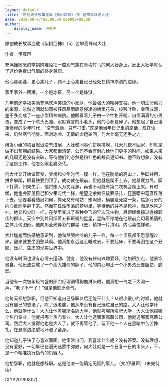 ```yaml
---
layout: default
title: '原创成长故事连载《紫树巨神》（5）苦攀高峰何大壮'
date: 2019-08-07T00:00:00.000000+08:00
author:
    display_name: 伊雁声
---
```


原创成长故事连载《紫树巨神》（5）苦攀高峰何大壮

作者：伊雁声

充满挫败感的李娟娟难免把一腔怨气撒在青梅竹马的何大壮身上，反正大壮早就认了这份免费出气筒的终身兼职。

他心疼老婆，更心疼儿子，顾不上心疼自己已经处在精神崩溃的边缘。

家里家外一团糟，一个是冰窖，另一个是炼狱。

几年前还幸福美满充满欢声笑语的小家庭，他最强大的精神支柱，他一切生命动力的来源，忽然之间就如同被狂风暴雨肆意侵凌的娇柔花朵，枝残叶败，零落成泥，差不多变成了一座小型精神病院。他眼看着儿子由一个性格开朗、自信满满的小男孩，变成了一个蔫头巴脑、沉默寡言的小老头，他的心都要碎了。他想起了自己凄凄惨惨的少年时代，“没有激励，只有打击。”这是他当年日记里的原话，现在读来，仍然寒气彻骨。面对冰冷、无情的命运轮回，何大壮毫无还手之力。

研发小组的项目迟迟没有进展，大壮和同事们拼啊拼啊，几天几夜不回家，却就是做不出预期的结果。大家都很清楚，公司不会有耐心给他们更多的时间，如果未来的几周还是没有突破，等待他们的必然是粉红色的裁员通知书。他不敢想象，没有了这份工作，他怎么跟老婆交代。

何大壮又开始做噩梦，梦境和少年时代一模一样。他在陡峭的高山上，手脚并用，拼命攀爬，眼看快要到顶了，成功就在眼前，但他就是爬不上去。他精疲力尽，脚下打滑，如果失手，他将堕入万丈深渊，再也不可能有第二次机会爬上来。有时候，他也会梦见自己和少年时代一样，绝望之余索性放弃挣扎，在黑暗中笔直跌落下去。倒要看看结局如何，摔死又有何妨！堕啊堕，横竖是死路一条，焦急万分的内心反而平静下来。然而在任性堕落的梦境里，等待他的并不是死神，而是欣喜之神。他又和少时一样，在梦里变成了某种会飞的异次元生物，展翅缓缓掠过连绵起伏的群山。天空中到处闪烁着五彩斑斓的星星，星阵不停地在他眼前变幻着美丽的立体几何图形。他向那莹光异彩的群星飞去，精神一片清明，内心喜悦祥和。

大壮尴尬而伤感地意识到，他和哭哭啼啼的儿子一样，每一个早晨都不愿意醒过来，醒来就要坐困愁城啊。他真想永远这么睡过去，不要起床，不要再困在这个丑陋、压抑、焦虑的现实世界中。

他没有时间也没有心情去运动、健身，他没有任何兴趣爱好，他加班加点，他暴饮暴食，他迅速变成了一个高大雄伟的胖子，他的内心却比一个小男孩还要胆怯、脆弱。

当他有一次被年轻气盛的部门经理训得狗血淋头时，他真想一气之下大喝一声，“老子不干了！”但是他缺乏勇气。

他每天都想辞职，但他不知道自己辞职以后还能干什么？从很小很小的时候，他就没有自己的想法了。除了选老婆，他从来没有自己选过自己的路。大人让他学什么，他就学什么；大人让他考哪所名牌大学，他就考哪所名牌大学，大人让他报哪个热门专业，他就报哪个热门专业。大人让他选哪家高薪公司，他就选哪家高薪公司。然后大人觉得他也是大人了，就不再管他了，留下他一个人在黑暗中苦苦挣扎，在悬崖边绝望地汗湿了全身。

他知道儿子铁了心喜欢画画。他常常自问，我喜欢什么呢？没有答案。没有理想，没有爱好，一切早已在漫天迷雾中弥散，何大壮就是一个日复一日的木头人，不，是一个精准执行指令的机器人。

他想辞职，他就是想辞职。这是他唯一能确定无疑的事儿。（文/伊雁声）（未完待续）

(XYS20190807)


